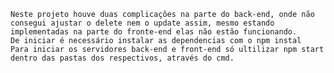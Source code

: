 	Neste projeto houve duas complicações na parte do back-end, onde não consegui ajustar o delete nem o update assim, mesmo estando implementadas na parte do fronte-end elas não estão funcionando.
	De iniciar é necessário instalar as dependencias com o npm instal
	Para iniciar os servidores back-end e front-end só ultilizar npm start dentro das pastas dos respectivos, através do cmd.
